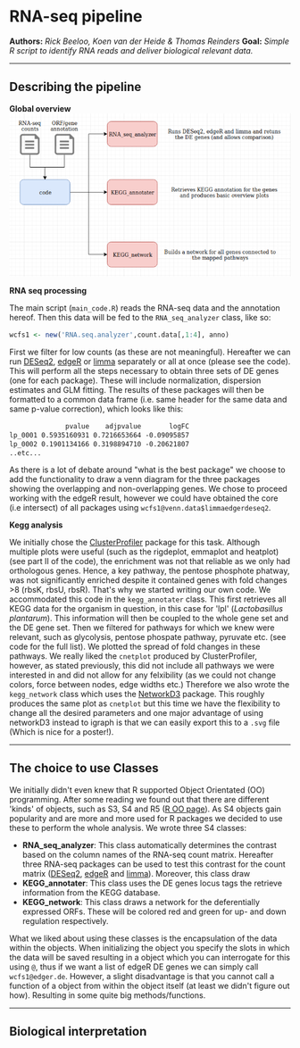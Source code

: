# RNA-seq pipeline
**Authors:** *Rick Beeloo, Koen van der Heide & Thomas Reinders*
**Goal:** *Simple R script to identify RNA reads and deliver biological relevant data.*

***
## Describing the pipeline
**Global overview**
![flow](images/flow.png)

**RNA seq processing**

The main script (`main_code.R`)  reads the RNA-seq data and the annotation hereof. Then this data will be fed to the `RNA_seq_analyzer` class, like so:
```R
wcfs1 <- new('RNA.seq.analyzer',count.data[,1:4], anno)
```
First we filter for low counts (as these are not meaningful). Hereafter we can run [DESeq2](https://bioconductor.org/packages/release/bioc/html/DESeq2.html), [edgeR](https://bioconductor.org/packages/release/bioc/html/edgeR.html) or [limma](http://bioconductor.org/packages/release/bioc/html/limma.html) separately or all at once (please see the code). This will perform all the steps necessary to obtain three sets of DE genes (one for each package). These will include normalization, dispersion estimates and GLM fitting. The results of these packages will then be formatted to a common data frame (i.e. same header for the same data and same p-value correction), which looks like this:
```
              pvalue    adjpvalue       logFC
lp_0001 0.5935160931 0.7216653664 -0.09095857
lp_0002 0.1901134166 0.3198894710 -0.20621807
..etc...
```
As there is a lot of debate around "what is the best package" we choose to add the functionality to draw a venn diagram for the three packages showing the overlapping and non-overlapping genes. We chose to proceed working with the edgeR result, however we could have obtained the core (i.e intersect) of all packages using `wcfs1@venn.data$limmaedgerdeseq2`. 

**Kegg analysis**

We initially chose the [ClusterProfiler](http://bioconductor.org/packages/release/bioc/html/clusterProfiler.html) package for this task. Although multiple plots were useful (such as the rigdeplot, emmaplot and heatplot) (see part II of the code), the enrichment was not that reliable as we only had orthologous genes. Hence, a key pathway, the pentose phosphote phatway, was not significantly enriched despite it contained genes with fold changes >8 (rbsK, rbsU, rbsR). That's why we started writing our own code. We accommodated this code in the `kegg_annotater` class. This first retrieves all KEGG data for the organism in question, in this case for 'lpl' (*Lactobasillus plantarum*). This information will then be coupled to the whole gene set and the DE gene set. Then we filtered for pathways for which we knew were relevant, such as glycolysis, pentose phospate pathway, pyruvate etc. (see code for the full list). We plotted the spread of fold changes in these pathways. We really liked the `cnetplot` produced by ClusterProfiler, however, as stated previously, this did not include all pathways we were interested in and did not allow for any felxibility (as we could not change colors, force between nodes, edge widths etc.) Therefore we also wrote the `kegg_network` class which uses the [NetworkD3](https://christophergandrud.github.io/networkD3/) package. This roughly produces the same plot as `cnetplot` but this time we have the flexibility to change all the desired parameters and one major advantage of using networkD3 instead to igraph is that we can easily export this to a `.svg` file (Which is nice for a poster!). 

***

## The choice to use Classes
We initially didn't even knew that R supported Object Orientated (OO) programming. After some reading we found out that there are different 'kinds' of objects, such as S3, S4 and R5 ([R OO page](https://www.ebi.ac.uk/seqdb/confluence/pages/viewpage.action?pageId=54652041)). As S4 objects gain popularity and are more and more used for R packages we decided to use these to perform the whole analysis. We wrote three S4 classes:
* **RNA_seq_analyzer**: This class automatically determines the contrast based on the column names of the RNA-seq count matrix. Hereafter three RNA-seq packages can be used to test this contrast for the count matrix ([DESeq2](https://bioconductor.org/packages/release/bioc/html/DESeq2.html), [edgeR](https://bioconductor.org/packages/release/bioc/html/edgeR.html) and [limma](http://bioconductor.org/packages/release/bioc/html/limma.html)). Moreover, this class draw 
* **KEGG_annotater**: This class uses the DE genes locus tags the retrieve information from the KEGG database. 
* **KEGG_network**: This class draws a network for the deferentially expressed ORFs. These will be colored red and green for up- and down regulation respectively. 

What we liked about using these classes is the encapsulation of the data within the objects. When initializing the object you specify the slots in which the data will be saved resulting in a object which you can interrogate for this using `@`, thus if we want a list of edgeR DE genes we can simply call `wcfs1@edger.de`. However, a slight disadvantage is that you cannot call a function of a object from within the object itself (at least we didn't figure out how). Resulting in some quite big methods/functions. 
***

## Biological interpretation







